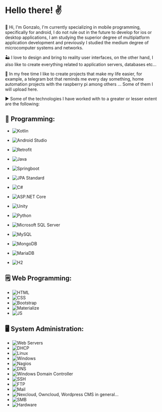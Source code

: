<!--
**JonsaL3/JonsaL3** is a ✨ _special_ ✨ repository because its `README.md` (this file) appears on your GitHub profile.

Here are some ideas to get you started:

- 🔭 I’m currently working on ...
- 🌱 I’m currently learning ...
- 👯 I’m looking to collaborate on ...
- 🤔 I’m looking for help with ...
- 💬 Ask me about ...
- 📫 How to reach me: ...
- 😄 Pronouns: ...
- ⚡ Fun fact: ...
-->

# Hello there! ✌️

👋 Hi, I'm Gonzalo, I'm currently specializing in mobile programming, specifically for android, I do not rule out in the future to develop for ios or desktop applications, I am studying the superior degree of multiplatform application development and previously I studied the medium degree of microcomputer systems and networks.

🏜️ I love to design and bring to reality user interfaces, on the other hand, I also like to create everything related to application servers, databases etc...

🎡 In my free time I like to create projects that make my life easier, for example, a telegram bot that reminds me every day something, home automation projects with the raspberry pi among others ... Some of them I will upload here.

▶️ Some of the technologies I have worked with to a greater or lesser extent are the following:

## 📝 Programming:

- ![Kotlin](https://img.shields.io/badge/Android-Kotlin-green)
- ![Android Studio](https://img.shields.io/badge/Android-Android%20Studio-green)
- ![Retrofit](https://img.shields.io/badge/Android-Retrofit-green)

- ![Java](https://img.shields.io/badge/Java-Java%20Language-red)
- ![Springboot](https://img.shields.io/badge/Java-Springboot-red)
- ![JPA Standard](https://img.shields.io/badge/Java-JPA-red)

- ![C#](https://img.shields.io/badge/C%23%0A-C%23%0A%20Language-blue)
- ![ASP.NET Core](https://img.shields.io/badge/C%23%0A-ASP.NET%20Core-blue)
- ![Unity](https://img.shields.io/badge/C%23%0A-Unity-blue)

- ![Python](https://img.shields.io/badge/Python-Python%20Language-yellow)

- ![Microsoft SQL Server](https://img.shields.io/badge/Databases-Microsoft%20SQL%20Server-orange)
- ![MySQL](https://img.shields.io/badge/Databases-MySQL-orange)
- ![MongoDB](https://img.shields.io/badge/Databases-MongoDB-orange)
- ![MariaDB](https://img.shields.io/badge/Databases-MariaDB-orange)
- ![H2](https://img.shields.io/badge/Databases-H2-orange)

## 🗒️ Web Programming:

- ![HTML](https://img.shields.io/badge/Web-HTML-pink)
- ![CSS](https://img.shields.io/badge/Web-CSS-pink)
- ![Bootstrap](https://img.shields.io/badge/Web-Bootstrap-pink)
- ![Materialize](https://img.shields.io/badge/Web-Materialize-pink)
- ![JS](https://img.shields.io/badge/Web-JS-pink)

## 🖥️ System Administration:

- ![Web Servers](https://img.shields.io/badge/Systems-Web%20Servers-purple)
- ![DHCP](https://img.shields.io/badge/Systems-DHCP-purple)
- ![Linux](https://img.shields.io/badge/Systems-Linux-purple)
- ![Windows](https://img.shields.io/badge/Systems-Windows-purple)
- ![Nagios](https://img.shields.io/badge/Systems-Nagios-purple)
- ![DNS](https://img.shields.io/badge/Systems-DNS-purple)
- ![Windows Domain Controller](https://img.shields.io/badge/Systems-Windows%20Domain%20Controller-purple)
- ![SSH](https://img.shields.io/badge/Systems-SSH-purple)
- ![FTP](https://img.shields.io/badge/Systems-FTP-purple)
- ![Mail](https://img.shields.io/badge/Systems-Mail-purple)
- ![Nexcloud, Owncloud, Wordpress CMS in general...](https://img.shields.io/badge/Systems-CMS-purple)
- ![SMB](https://img.shields.io/badge/Systems-SMB-purple)
- ![Hardware](https://img.shields.io/badge/Systems-Hardware-purple)



